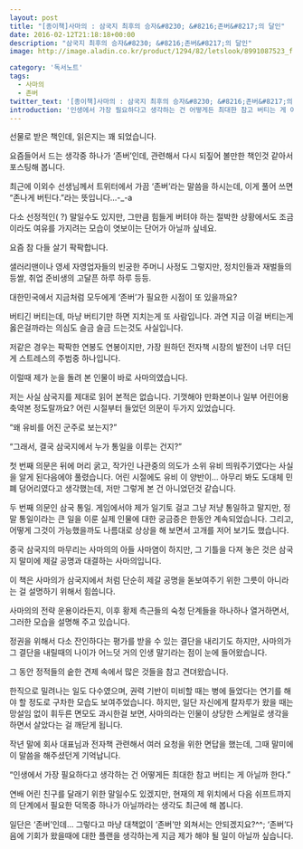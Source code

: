 ```yaml
---
layout: post
title: "[종이책]사마의 : 삼국지 최후의 승자&#8230; &#8216;존버&#8217;의 달인"
date: 2016-02-12T21:18:18+00:00
description: "삼국지 최후의 승자&#8230; &#8216;존버&#8217;의 달인"
image: http://image.aladin.co.kr/product/1294/82/letslook/8991087523_f.jpg

category: '독서노트'  
tags: 
  - 사마의
  - 존버
twitter_text: '[종이책]사마의 : 삼국지 최후의 승자&#8230; &#8216;존버&#8217;의 달인'
introduction: '인생에서 가장 필요하다고 생각하는 건 어떻게든 최대한 참고 버티는 게 아닐까 한다.'
---
```


선물로 받은 책인데, 읽은지는 꽤 되었습니다.

요즘들어서 드는 생각중 하나가 &#8216;존버&#8217;인데, 관련해서 다시 되짚어 볼만한 책인것 같아서 포스팅해 봅니다.

최근에 이외수 선생님께서 트위터에서 가끔 &#8216;존버&#8217;라는 말씀을 하시는데, 이게 풀어 쓰면 &#8220;존나게 버틴다.&#8221;라는 뜻입니다&#8230;-_-a

다소 선정적인(	&#63;) 말일수도 있지만, 그만큼 힘들게 버텨야 하는 절박한 상황에서도 조금이라도 여유를 가지려는 모습이 엿보이는 단어가 아닐까 싶네요.

요즘 참 다들 살기 팍팍합니다.
  
샐러리맨이나 영세 자영업자들의 빈궁한 주머니 사정도 그렇지만, 정치인들과 재벌들의 등쌀, 취업 준비생의 고달픈 하루 하루 등등.

대한민국에서 지금처럼 모두에게 &#8216;존버&#8217;가 필요한 시점이 또 있을까요?

버티긴 버티는데, 마냥 버티기만 하면 지치는게 또 사람입니다. 과연 지금 이걸 버티는게 옳은걸까라는 의심도 슬금 슬금 드는것도 사실입니다.
  
저같은 경우는 팍팍한 연봉도 연봉이지만, 가장 원하던 전자책 시장의 발전이 너무 더딘게 스트레스의 주범중 하나입니다.

이럴때 제가 눈을 돌려 본 인물이 바로 사마의였습니다.

저는 사실 삼국지를 제대로 읽어 본적은 없습니다. 기껏해야 만화본이나 일부 어린어용 축약본 정도랄까요? 어린 시절부터 들었던 의문이 두가지 있었습니다. 

&#8220;왜 유비를 어진 군주로 보는지?&#8221;
  
&#8220;그래서, 결국 삼국지에서 누가 통일을 이루는 건지?&#8221;

첫 번째 의문은 뒤에 머리 굵고, 작가인 나관중의 의도가 소위 유비 띄워주기였다는 사실을 알게 된다음에야 풀렸습니다. 어린 시절에도 유비 이 양반이&#8230; 아무리 봐도 도대체 민폐 덩어리였다고 생각했는데, 저만 그렇게 본 건 아니었던것 같습니다.

두 번째 의문인 삼국 통일. 게임에서야 제가 일기토 걸고 그냥 저냥 통일하고 말지만, 정말 통일이라는 큰 일을 이룬 실제 인물에 대한 궁금증은 한동안 계속되었습니다. 그리고, 어떻게 그것이 가능했을까도 나름대로 상상을 해 보면서 고개를 저어 보기도 했습니다.

중국 삼국지의 마무리는 사마의의 아들 사마염이 하지만, 그 기틀을 다져 놓은 것은 삼국지 말미에 제갈 공명과 대결하는 사마의입니다.
  
이 책은 사마의가 삼국지에서 처럼 단순히 제갈 공명을 돋보여주기 위한 그릇이 아니라는 걸 설명하기 위해서 힘씁니다.

사마의의 전략 운용이라든지, 이후 황제 측근들의 숙청 단계들을 하나하나 열거하면서, 그러한 모습을 설명해 주고 있습니다.
  
정권을 위해서 다소 잔인하다는 평가를 받을 수 있는 결단을 내리기도 하지만, 사마의가 그 결단을 내릴때의 나이가 어느덧 거의 인생 말기라는 점이 눈에 들어왔습니다.

그 동안 정적들의 숱한 견제 속에서 많은 것들을 참고 견뎌왔습니다.
  
한직으로 밀려나는 일도 다수였으며, 권력 기반이 미비할 때는 병에 들었다는 연기를 해야 할 정도로 구차한 모습도 보여주었습니다. 하지만, 일단 자신에게 칼자루가 왔을 때는 망설임 없이 휘두른 면모도 과시한걸 보면, 사마의라는 인물이 상당한 스케일로 생각을 하면서 살았다는 걸 깨닫게 됩니다.

작년 말에 회사 대표님과 전자책 관련해서 여러 요청을 위한 면답을 했는데, 그때 말미에 이 말씀을 해주셨던게 기억납니다.

&#8220;인생에서 가장 필요하다고 생각하는 건 어떻게든 최대한 참고 버티는 게 아닐까 한다.&#8221;

연배 어린 친구를 달래기 위한 말일수도 있겠지만, 현재의 제 위치에서 다음 쉬프트까지의 단계에서 필요한 덕목중 하나가 아닐까라는 생각도 최근에 해 봅니다.

일단은 &#8216;존버&#8217;인데&#8230; 그렇다고 마냥 대책없이 &#8216;존버&#8217;만 외쳐서는 안되겠지요?^^; &#8216;존버&#8217;다음에 기회가 왔을때에 대한 플랜을 생각하는게 지금 제가 해야 될 일이 아닐까 싶습니다.